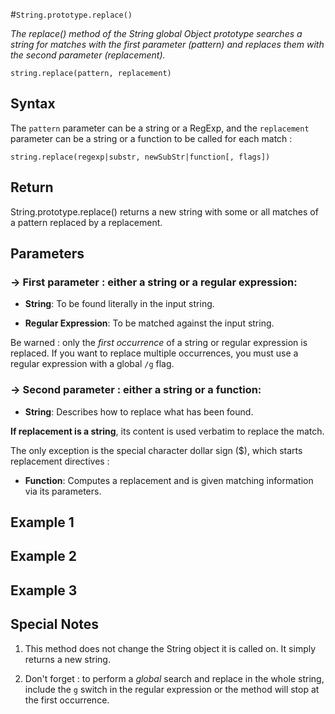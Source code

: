 #`String.prototype.replace()`

*The replace() method of the String global Object prototype searches a string for matches with the first parameter (pattern) and replaces
them with the second parameter (replacement).*

```
string.replace(pattern, replacement)
```


## Syntax

The `pattern` parameter can be a string or a RegExp, and the `replacement` parameter can be a string or a function to be called for each match :

```
string.replace(regexp|substr, newSubStr|function[, flags])
```

## Return

String.prototype.replace() returns a new string with some or all matches of a pattern replaced by a replacement.

## Parameters

### → First parameter : either a string or a regular expression:

- **String**: 
To be found literally in the input string. 

- **Regular Expression**: 
To be matched against the input string. 

Be warned : only the *first occurrence* of a string or regular expression is replaced. If you want to replace multiple occurrences, you must use a regular expression with a global `/g` flag. 

### → Second parameter : either a string or a function:

- **String**:
Describes how to replace what has been found.

**If replacement is a string**, its content is used verbatim to replace the match. 

The only exception is the special character dollar sign ($), which starts replacement directives :


- **Function**:
Computes a replacement and is given matching information via its parameters.

## Example 1 


## Example 2 


## Example 3 

## Special Notes

1. This method does not change the String object it is called on. It simply returns a new string.

2. Don't forget : to perform a *global* search and replace in the whole string, include the `g` switch in the regular expression or the method will stop at the first occurrence.

